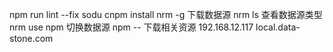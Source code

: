 npm run lint --fix
sodu cnpm install nrm -g 下载数据源
nrm ls 查看数据源类型
nrm use npm 切换数据源
npm -- 下载相关资源
192.168.12.117 local.data-stone.com
